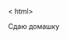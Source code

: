 < html>
<head>
     <meta charset="utf-8">
     <title>Простая структура</title>
</head>
<body>
     <p>Сдаю домашку</p>
</body>
</html>
